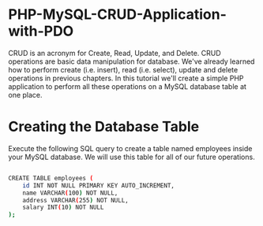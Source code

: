 # PHP-MySQL-CRUD-Application-with-PDO
CRUD is an acronym for Create, Read, Update, and Delete. CRUD operations are basic data manipulation for database. We've already learned how to perform create (i.e. insert), read (i.e. select), update and delete operations in previous chapters. In this tutorial we'll create a simple PHP application to perform all these operations on a MySQL database table at one place.

# Creating the Database Table
Execute the following SQL query to create a table named employees inside your MySQL database. We will use this table for all of our future operations.

```sh

CREATE TABLE employees (
    id INT NOT NULL PRIMARY KEY AUTO_INCREMENT,
    name VARCHAR(100) NOT NULL,
    address VARCHAR(255) NOT NULL,
    salary INT(10) NOT NULL
);

```
